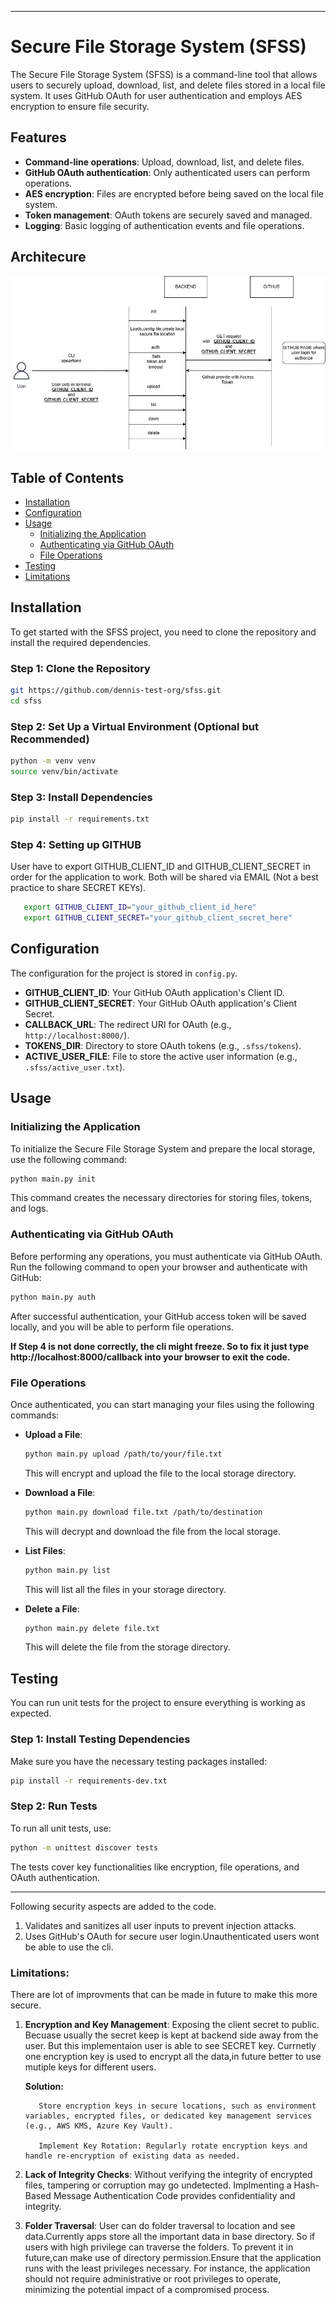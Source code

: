 
---

# Secure File Storage System (SFSS)

The Secure File Storage System (SFSS) is a command-line tool that allows users to securely upload, download, list, and delete files stored in a local file system. It uses GitHub OAuth for user authentication and employs AES encryption to ensure file security.

## Features

- **Command-line operations**: Upload, download, list, and delete files.
- **GitHub OAuth authentication**: Only authenticated users can perform operations.
- **AES encryption**: Files are encrypted before being saved on the local file system.
- **Token management**: OAuth tokens are securely saved and managed.
- **Logging**: Basic logging of authentication events and file operations.

## Architecure

![Alt Text](./arch/SFSS.jpg)

## Table of Contents

- [Installation](#installation)
- [Configuration](#configuration)
- [Usage](#usage)
  - [Initializing the Application](#initializing-the-application)
  - [Authenticating via GitHub OAuth](#authenticating-via-github-oauth)
  - [File Operations](#file-operations)
- [Testing](#testing)
- [Limitations](#limitations)

## Installation

To get started with the SFSS project, you need to clone the repository and install the required dependencies.

### Step 1: Clone the Repository

```bash
git https://github.com/dennis-test-org/sfss.git
cd sfss
```

### Step 2: Set Up a Virtual Environment (Optional but Recommended)

```bash
python -m venv venv
source venv/bin/activate 
```

### Step 3: Install Dependencies

```bash
pip install -r requirements.txt
```

### Step 4: Setting up GITHUB

User have to export GITHUB_CLIENT_ID and GITHUB_CLIENT_SECRET in order for the application to work. Both will be shared via EMAIL (Not a best practice to share SECRET KEYs).

```bash
   export GITHUB_CLIENT_ID="your_github_client_id_here"
   export GITHUB_CLIENT_SECRET="your_github_client_secret_here"
```


## Configuration

The configuration for the project is stored in `config.py`.

- **GITHUB_CLIENT_ID**: Your GitHub OAuth application's Client ID.
- **GITHUB_CLIENT_SECRET**: Your GitHub OAuth application's Client Secret.
- **CALLBACK_URL**: The redirect URI for OAuth (e.g., `http://localhost:8000/`).
- **TOKENS_DIR**: Directory to store OAuth tokens (e.g., `.sfss/tokens`).
- **ACTIVE_USER_FILE**: File to store the active user information (e.g., `.sfss/active_user.txt`).

## Usage

### Initializing the Application

To initialize the Secure File Storage System and prepare the local storage, use the following command:

```bash
python main.py init
```

This command creates the necessary directories for storing files, tokens, and logs.

### Authenticating via GitHub OAuth

Before performing any operations, you must authenticate via GitHub OAuth. Run the following command to open your browser and authenticate with GitHub:

```bash
python main.py auth
```

After successful authentication, your GitHub access token will be saved locally, and you will be able to perform file operations.

**If Step  4 is not done correctly, the cli might freeze. So to fix it just type http://localhost:8000/callback into your browser to exit the code.**

### File Operations

Once authenticated, you can start managing your files using the following commands:

- **Upload a File**:

  ```bash
  python main.py upload /path/to/your/file.txt
  ```

  This will encrypt and upload the file to the local storage directory.

- **Download a File**:

  ```bash
  python main.py download file.txt /path/to/destination
  ```

  This will decrypt and download the file from the local storage.

- **List Files**:

  ```bash
  python main.py list
  ```

  This will list all the files in your storage directory.

- **Delete a File**:

  ```bash
  python main.py delete file.txt
  ```

  This will delete the file from the storage directory.

## Testing

You can run unit tests for the project to ensure everything is working as expected.

### Step 1: Install Testing Dependencies

Make sure you have the necessary testing packages installed:

```bash
pip install -r requirements-dev.txt
```

### Step 2: Run Tests

To run all unit tests, use:

```bash
python -m unittest discover tests
```

The tests cover key functionalities like encryption, file operations, and OAuth authentication.


---

Following security aspects are added to the code.

1. Validates and sanitizes all user inputs to prevent injection attacks.
2. Uses GitHub's OAuth for secure user login.Unauthenticated users wont be able to use the cli.


### **Limitations:**

There are lot of improvments that can be made in future to make this more secure.

1. **Encryption and Key Management**:  Exposing the client secret to public. Becuase usually the secret keep is kept at backend side away from the user. But this implementaion user is able to see SECRET key. Currnetly one encryption key is used to encrypt all the data,in future better to use mutiple keys for different users.

    **Solution:**

          Store encryption keys in secure locations, such as environment variables, encrypted files, or dedicated key management services (e.g., AWS KMS, Azure Key Vault).

          Implement Key Rotation: Regularly rotate encryption keys and handle re-encryption of existing data as needed.
    
2. **Lack of Integrity Checks**: Without verifying the integrity of encrypted files, tampering or corruption may go undetected. Implmenting a Hash-Based Message Authentication Code provides confidentiality and integrity.


3. **Folder Traversal**: User can do folder traversal to location and see data.Currently apps store all the important data in base directory. So if users with high privilege can traverse the folders. To prevent it in future,can make use of directory permission.Ensure that the application runs with the least privileges necessary. For instance, the application should not require administrative or root privileges to operate, minimizing the potential impact of a compromised process. 